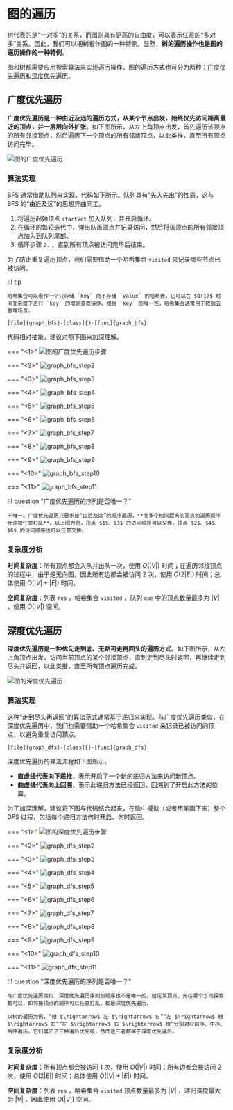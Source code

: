 # 图的遍历

树代表的是“一对多”的关系，而图则具有更高的自由度，可以表示任意的“多对多”关系。因此，我们可以把树看作图的一种特例。显然，**树的遍历操作也是图的遍历操作的一种特例**。

图和树都需要应用搜索算法来实现遍历操作。图的遍历方式也可分为两种：<u>广度优先遍历</u>和<u>深度优先遍历</u>。

## 广度优先遍历

**广度优先遍历是一种由近及远的遍历方式，从某个节点出发，始终优先访问距离最近的顶点，并一层层向外扩张**。如下图所示，从左上角顶点出发，首先遍历该顶点的所有邻接顶点，然后遍历下一个顶点的所有邻接顶点，以此类推，直至所有顶点访问完毕。

![图的广度优先遍历](https://gitee.com/taoweitao/hello-algo/raw/dev/docs/chapter_graph/graph_traversal.assets/graph_bfs.png)

### 算法实现

BFS 通常借助队列来实现，代码如下所示。队列具有“先入先出”的性质，这与 BFS 的“由近及远”的思想异曲同工。

1. 将遍历起始顶点 `startVet` 加入队列，并开启循环。
2. 在循环的每轮迭代中，弹出队首顶点并记录访问，然后将该顶点的所有邻接顶点加入到队列尾部。
3. 循环步骤 `2.` ，直到所有顶点被访问完毕后结束。

为了防止重复遍历顶点，我们需要借助一个哈希集合 `visited` 来记录哪些节点已被访问。

!!! tip

    哈希集合可以看作一个只存储 `key` 而不存储 `value` 的哈希表，它可以在 $O(1)$ 时间复杂度下进行 `key` 的增删查改操作。根据 `key` 的唯一性，哈希集合通常用于数据去重等场景。

```src
[file]{graph_bfs}-[class]{}-[func]{graph_bfs}
```

代码相对抽象，建议对照下图来加深理解。

=== "<1>"
    ![图的广度优先遍历步骤](https://gitee.com/taoweitao/hello-algo/raw/dev/docs/chapter_graph/graph_traversal.assets/graph_bfs_step1.png)

=== "<2>"
    ![graph_bfs_step2](https://gitee.com/taoweitao/hello-algo/raw/dev/docs/chapter_graph/graph_traversal.assets/graph_bfs_step2.png)

=== "<3>"
    ![graph_bfs_step3](https://gitee.com/taoweitao/hello-algo/raw/dev/docs/chapter_graph/graph_traversal.assets/graph_bfs_step3.png)

=== "<4>"
    ![graph_bfs_step4](https://gitee.com/taoweitao/hello-algo/raw/dev/docs/chapter_graph/graph_traversal.assets/graph_bfs_step4.png)

=== "<5>"
    ![graph_bfs_step5](https://gitee.com/taoweitao/hello-algo/raw/dev/docs/chapter_graph/graph_traversal.assets/graph_bfs_step5.png)

=== "<6>"
    ![graph_bfs_step6](https://gitee.com/taoweitao/hello-algo/raw/dev/docs/chapter_graph/graph_traversal.assets/graph_bfs_step6.png)

=== "<7>"
    ![graph_bfs_step7](https://gitee.com/taoweitao/hello-algo/raw/dev/docs/chapter_graph/graph_traversal.assets/graph_bfs_step7.png)

=== "<8>"
    ![graph_bfs_step8](https://gitee.com/taoweitao/hello-algo/raw/dev/docs/chapter_graph/graph_traversal.assets/graph_bfs_step8.png)

=== "<9>"
    ![graph_bfs_step9](https://gitee.com/taoweitao/hello-algo/raw/dev/docs/chapter_graph/graph_traversal.assets/graph_bfs_step9.png)

=== "<10>"
    ![graph_bfs_step10](https://gitee.com/taoweitao/hello-algo/raw/dev/docs/chapter_graph/graph_traversal.assets/graph_bfs_step10.png)

=== "<11>"
    ![graph_bfs_step11](https://gitee.com/taoweitao/hello-algo/raw/dev/docs/chapter_graph/graph_traversal.assets/graph_bfs_step11.png)

!!! question "广度优先遍历的序列是否唯一？"

    不唯一。广度优先遍历只要求按“由近及远”的顺序遍历，**而多个相同距离的顶点的遍历顺序允许被任意打乱**。以上图为例，顶点 $1$、$3$ 的访问顺序可以交换，顶点 $2$、$4$、$6$ 的访问顺序也可以任意交换。

### 复杂度分析

**时间复杂度**：所有顶点都会入队并出队一次，使用 $O(|V|)$ 时间；在遍历邻接顶点的过程中，由于是无向图，因此所有边都会被访问 $2$ 次，使用 $O(2|E|)$ 时间；总体使用 $O(|V| + |E|)$ 时间。

**空间复杂度**：列表 `res` ，哈希集合 `visited` ，队列 `que` 中的顶点数量最多为 $|V|$ ，使用 $O(|V|)$ 空间。

## 深度优先遍历

**深度优先遍历是一种优先走到底、无路可走再回头的遍历方式**。如下图所示，从左上角顶点出发，访问当前顶点的某个邻接顶点，直到走到尽头时返回，再继续走到尽头并返回，以此类推，直至所有顶点遍历完成。

![图的深度优先遍历](https://gitee.com/taoweitao/hello-algo/raw/dev/docs/chapter_graph/graph_traversal.assets/graph_dfs.png)

### 算法实现

这种“走到尽头再返回”的算法范式通常基于递归来实现。与广度优先遍历类似，在深度优先遍历中，我们也需要借助一个哈希集合 `visited` 来记录已被访问的顶点，以避免重复访问顶点。

```src
[file]{graph_dfs}-[class]{}-[func]{graph_dfs}
```

深度优先遍历的算法流程如下图所示。

- **直虚线代表向下递推**，表示开启了一个新的递归方法来访问新顶点。
- **曲虚线代表向上回溯**，表示此递归方法已经返回，回溯到了开启此方法的位置。

为了加深理解，建议将下图与代码结合起来，在脑中模拟（或者用笔画下来）整个 DFS 过程，包括每个递归方法何时开启、何时返回。

=== "<1>"
    ![图的深度优先遍历步骤](https://gitee.com/taoweitao/hello-algo/raw/dev/docs/chapter_graph/graph_traversal.assets/graph_dfs_step1.png)

=== "<2>"
    ![graph_dfs_step2](https://gitee.com/taoweitao/hello-algo/raw/dev/docs/chapter_graph/graph_traversal.assets/graph_dfs_step2.png)

=== "<3>"
    ![graph_dfs_step3](https://gitee.com/taoweitao/hello-algo/raw/dev/docs/chapter_graph/graph_traversal.assets/graph_dfs_step3.png)

=== "<4>"
    ![graph_dfs_step4](https://gitee.com/taoweitao/hello-algo/raw/dev/docs/chapter_graph/graph_traversal.assets/graph_dfs_step4.png)

=== "<5>"
    ![graph_dfs_step5](https://gitee.com/taoweitao/hello-algo/raw/dev/docs/chapter_graph/graph_traversal.assets/graph_dfs_step5.png)

=== "<6>"
    ![graph_dfs_step6](https://gitee.com/taoweitao/hello-algo/raw/dev/docs/chapter_graph/graph_traversal.assets/graph_dfs_step6.png)

=== "<7>"
    ![graph_dfs_step7](https://gitee.com/taoweitao/hello-algo/raw/dev/docs/chapter_graph/graph_traversal.assets/graph_dfs_step7.png)

=== "<8>"
    ![graph_dfs_step8](https://gitee.com/taoweitao/hello-algo/raw/dev/docs/chapter_graph/graph_traversal.assets/graph_dfs_step8.png)

=== "<9>"
    ![graph_dfs_step9](https://gitee.com/taoweitao/hello-algo/raw/dev/docs/chapter_graph/graph_traversal.assets/graph_dfs_step9.png)

=== "<10>"
    ![graph_dfs_step10](https://gitee.com/taoweitao/hello-algo/raw/dev/docs/chapter_graph/graph_traversal.assets/graph_dfs_step10.png)

=== "<11>"
    ![graph_dfs_step11](https://gitee.com/taoweitao/hello-algo/raw/dev/docs/chapter_graph/graph_traversal.assets/graph_dfs_step11.png)

!!! question "深度优先遍历的序列是否唯一？"

    与广度优先遍历类似，深度优先遍历序列的顺序也不是唯一的。给定某顶点，先往哪个方向探索都可以，即邻接顶点的顺序可以任意打乱，都是深度优先遍历。
    
    以树的遍历为例，“根 $\rightarrow$ 左 $\rightarrow$ 右”“左 $\rightarrow$ 根 $\rightarrow$ 右”“左 $\rightarrow$ 右 $\rightarrow$ 根”分别对应前序、中序、后序遍历，它们展示了三种遍历优先级，然而这三者都属于深度优先遍历。

### 复杂度分析

**时间复杂度**：所有顶点都会被访问 $1$ 次，使用 $O(|V|)$ 时间；所有边都会被访问 $2$ 次，使用 $O(2|E|)$ 时间；总体使用 $O(|V| + |E|)$ 时间。

**空间复杂度**：列表 `res` ，哈希集合 `visited` 顶点数量最多为 $|V|$ ，递归深度最大为 $|V|$ ，因此使用 $O(|V|)$ 空间。
